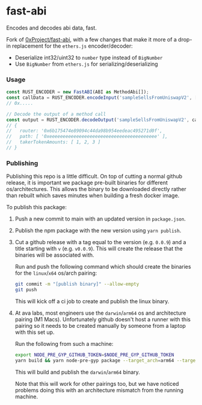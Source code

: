 # fast-abi

Encodes and decodes abi data, fast.

Fork of [0xProject/fast-abi](https://github.com/0xProject/fast-abi/), with a few changes that make it more of a drop-in replacement for the `ethers.js` encoder/decoder:

-   Deserialize int32/uint32 to `number` type instead of `BigNumber`
-   Use `BigNumber` from `ethers.js` for serializing/deserializing

### Usage

```typescript
const RUST_ENCODER = new FastABI(ABI as MethodAbi[]);
const callData = RUST_ENCODER.encodeInput('sampleSellsFromUniswapV2', [...values]);
// 0x.....

// Decode the output of a method call
const output = RUST_ENCODER.decodeOutput('sampleSellsFromUniswapV2', callData);
// {
//   router: '0x6b175474e89094c44da98b954eedeac495271d0f',
//   path: [ '0xeeeeeeeeeeeeeeeeeeeeeeeeeeeeeeeeeeeeeeee' ],
//   takerTokenAmounts: [ 1, 2, 3 ]
// }
```

### Publishing

Publishing this repo is a little difficult. On top of cutting a normal github
release, it is important we package pre-built binaries for different
os/architectures. This allows the binary to be downloaded directly rather than
rebuilt which saves minutes when building a fresh docker image.

To publish this package:
1. Push a new commit to main with an updated version in `package.json`.
2. Publish the npm package with the new version using `yarn publish`.
3. Cut a github release with a tag equal to the version (e.g. `0.0.9`) and a
   title starting with `v` (e.g. `v0.0.9`). This will create the release that
   the binaries will be associated with.

   Run and push the following command which should create the binaries for the
   `linux`/`x64` os/arch pairing:

   ```sh
   git commit -m "[publish binary]" --allow-empty
   git push
   ```

   This will kick off a ci job to create and publish the linux binary.
4. At ava labs, most engineers use the `darwin`/`arm64` os and architecture
   pairing (M1 Macs). Unfortunately github doesn't host a runner with this
   pairing so it needs to be created manually by someone from a laptop with
   this set up.

   Run the following from such a machine:
   ```sh
   export NODE_PRE_GYP_GITHUB_TOKEN=$NODE_PRE_GYP_GITHUB_TOKEN
   yarn build && yarn node-pre-gyp package --target_arch=arm64 --target_platform=darwin --target=16.0.0 && yarn node-pre-gyp-github publish
   ```

   This will build and publish the `darwin`/`arm64` binary.

   Note that this will work for other pairings too, but we have noticed
   problems doing this with an architecture mismatch from the running machine.
